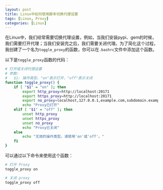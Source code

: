 ```yaml
---
layout: post
title: Linux中如何使用脚本切换代理设置
tags: [Linux, Proxy]
categories: [Linux] 
---
```


在Linux中，我们经常需要切换代理设置，例如，当我们安装pypi、gem的时候，我们需要打开代理；当我们安装完之后，我们需要关闭代理。为了简化这个过程，我创建了一个名为`toggle_proxy`的函数，你可以在`.bashrc`文件中添加这个函数。

以下是`toggle_proxy`函数的代码：

```bash
# 打开或关闭代理设置
# 参数:
#   $1: 操作类型，"on"表示打开，"off"表示关闭
function toggle_proxy() {
    if [ "$1" = "on" ]; then
        export http_proxy=http://localhost:20171
        export https_proxy=http://localhost:20171
        export no_proxy=localhost,127.0.0.1,example.com,subdomain.example.com
        echo "Proxy已打开"
    elif [ "$1" = "off" ]; then
        unset http_proxy
        unset https_proxy
        unset no_proxy
        echo "Proxy已关闭"
    else
        echo "无效的操作类型。请使用'on'或'off'。"
    fi
}
```

可以通过以下命令来使用这个函数：

```bash
# 打开 Proxy
toggle_proxy on

# 关闭 proxy
toggle_proxy off
```
